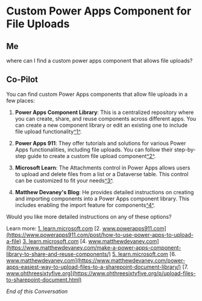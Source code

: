 # Custom Power Apps Component for File Uploads  

## Me
where can I find a custom power apps component that allows file uploads?  

## Co-Pilot
[1]: https://www.powerapps911.com/post/how-to-use-power-apps-to-upload-a-file ""
[2]: https://learn.microsoft.com/en-us/power-apps/maker/canvas-apps/controls/control-attachments ""
[3]: https://www.matthewdevaney.com/make-a-power-apps-component-library-to-share-and-reuse-components/ ""
[4]: https://learn.microsoft.com/en-us/power-apps/developer/component-framework/component-framework-for-canvas-apps ""
[5]: https://learn.microsoft.com/en-us/power-apps/maker/canvas-apps/component-library ""
[6]: https://www.matthewdevaney.com/power-apps-easiest-way-to-upload-files-to-a-sharepoint-document-library/ ""
[7]: https://www.ohthreesixtyfive.org/p/upload-files-to-sharepoint-document.html ""

You can find custom Power Apps components that allow file uploads in a few places:

1. **Power Apps Component Library**: This is a centralized repository where you can create, share, and reuse components across different apps. You can create a new component library or edit an existing one to include file upload functionality[^1^][5].

2. **Power Apps 911**: They offer tutorials and solutions for various Power Apps functionalities, including file uploads. You can follow their step-by-step guide to create a custom file upload component[^2^][1].

3. **Microsoft Learn**: The Attachments control in Power Apps allows users to upload and delete files from a list or a Dataverse table. This control can be customized to fit your needs[^3^][2].

4. **Matthew Devaney's Blog**: He provides detailed instructions on creating and importing components into a Power Apps component library. This includes enabling the import feature for components[^4^][3].

Would you like more detailed instructions on any of these options?

Learn more: [1. learn.microsoft.com](https://learn.microsoft.com/en-us/power-apps/maker/canvas-apps/component-library)
[2. www.powerapps911.com](https://www.powerapps911.com/post/how-to-use-power-apps-to-upload-a-file)
[3. learn.microsoft.com](https://learn.microsoft.com/en-us/power-apps/maker/canvas-apps/controls/control-attachments)
[4. www.matthewdevaney.com](https://www.matthewdevaney.com/make-a-power-apps-component-library-to-share-and-reuse-components/) 
[5. learn.microsoft.com](https://learn.microsoft.com/en-us/power-apps/developer/component-framework/component-framework-for-canvas-apps) 
[6. www.matthewdevaney.com](https://www.matthewdevaney.com/power-apps-easiest-way-to-upload-files-to-a-sharepoint-document-library/) 
[7. www.ohthreesixtyfive.org](https://www.ohthreesixtyfive.org/p/upload-files-to-sharepoint-document.html)  

*End of this Conversation*
